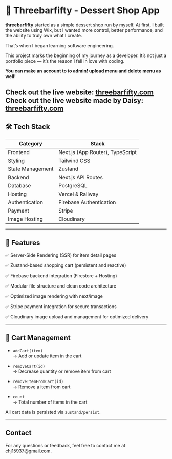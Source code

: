 # 🍰 Threebarfifty - Dessert Shop App

**threebarfifty** started as a simple dessert shop run by myself.
At first, I built the website using Wix, but I wanted more control, better performance, and the ability to truly own what I create.

That’s when I began learning software engineering.

This project marks the beginning of my journey as a developer.
It’s not just a portfolio piece — it’s the reason I fell in love with coding.

**You can make an account to to admin! upload menu and delete menu as well!**

Check out the live website: [threebarfifty.com](https://www.threebarfifty.com)
Check out the live website made by Daisy: [threebarfifty.com](https://three-bar-fifty.firebaseapp.com/)
---


## 🛠️ Tech Stack

| Category        | Stack                                 |
|-----------------|----------------------------------------|
| Frontend        | Next.js (App Router), TypeScript       |
| Styling         | Tailwind CSS                           |
| State Management| Zustand                                |
| Backend         | Next.js API Routes                     |
| Database        | PostgreSQL                     |
| Hosting         | Vercel & Railway                       |
| Authentication  | Firebase Authentication                |
| Payment         | Stripe                                 |
| Image Hosting   | Cloudinary                             |

---


## 🚀 Features

✅ Server-Side Rendering (SSR) for item detail pages

✅ Zustand-based shopping cart (persistent and reactive)

✅ Firebase backend integration (Firestore + Hosting)

✅ Modular file structure and clean code architecture

✅ Optimized image rendering with next/image

✅ Stripe payment integration for secure transactions

✅ Cloudinary image upload and management for optimized delivery

---

## 🛒 Cart Management

- `addCart(item)`  
  → Add or update item in the cart

- `removeCart(id)`  
  → Decrease quantity or remove item from cart

- `removeItemFromCart(id)`  
  → Remove a item from cart

- `count`  
  → Total number of items in the cart


All cart data is persisted via `zustand/persist`.

---



## Contact

For any questions or feedback, feel free to contact me at chj15937@gmail.com.
